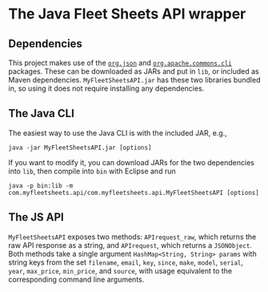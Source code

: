 # The Java Fleet Sheets API wrapper

## Dependencies

This project makes use of the [`org.json`](https://github.com/stleary/JSON-java) and [`org.apache.commons.cli`](https://github.com/apache/commons-cli) packages. These can be downloaded as JARs and put in `lib`, or included as Maven dependencies. `MyFleetSheetsAPI.jar` has these two libraries bundled in, so using it does not require installing any dependencies.

## The Java CLI

The easiest way to use the Java CLI is with the included JAR, e.g.,

```
java -jar MyFleetSheetsAPI.jar [options]
```

If you want to modify it, you can download JARs for the two dependencies into `lib`, then compile into `bin` with Eclipse and run

```
java -p bin:lib -m com.myfleetsheets.api/com.myfleetsheets.api.MyFleetSheetsAPI [options]
```

## The JS API

`MyFleetSheetsAPI` exposes two methods: `APIrequest_raw`, which returns the raw API response as a string, and `APIrequest`, which returns a `JSONObject`. Both methods take a single argument `HashMap<String, String> params` with string keys from the set `filename`, `email`, `key`, `since`, `make`, `model`, `serial`, `year`, `max_price`, `min_price`, and `source`, with usage equivalent to the corresponding command line arguments.
